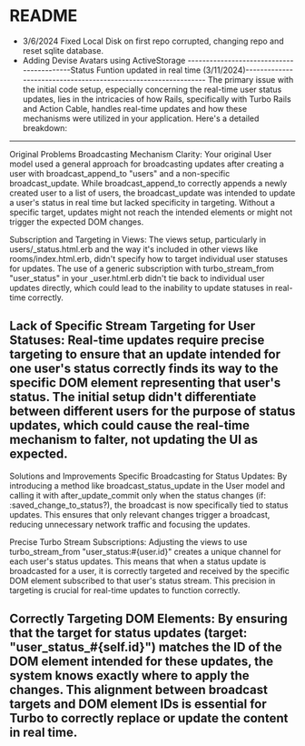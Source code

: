 # README
* 3/6/2024 Fixed Local Disk on first repo corrupted, changing repo and reset sqlite database.
* Adding Devise Avatars using ActiveStorage
------------------------------------------Status Funtion updated in real time (3/11/2024)---------------------------------------------------------------
The primary issue with the initial code setup, especially concerning the real-time user status updates, lies in the intricacies of how Rails, specifically with Turbo Rails and Action Cable, handles real-time updates and how these mechanisms were utilized in your application. Here's a detailed breakdown:
-------------------------------------------------------------------------------------------------------------------------------------------
Original Problems
Broadcasting Mechanism Clarity: Your original User model used a general approach for broadcasting updates after creating a user with broadcast_append_to "users" and a non-specific broadcast_update. While broadcast_append_to correctly appends a newly created user to a list of users, the broadcast_update was intended to update a user's status in real time but lacked specificity in targeting. Without a specific target, updates might not reach the intended elements or might not trigger the expected DOM changes.

Subscription and Targeting in Views: The views setup, particularly in users/_status.html.erb and the way it's included in other views like rooms/index.html.erb, didn't specify how to target individual user statuses for updates. The use of a generic subscription with turbo_stream_from "user_status" in your _user.html.erb didn't tie back to individual user updates directly, which could lead to the inability to update statuses in real-time correctly.

Lack of Specific Stream Targeting for User Statuses: Real-time updates require precise targeting to ensure that an update intended for one user's status correctly finds its way to the specific DOM element representing that user's status. The initial setup didn't differentiate between different users for the purpose of status updates, which could cause the real-time mechanism to falter, not updating the UI as expected.
-------------------------------------------------------------------------------------------------------------------------------------------
Solutions and Improvements
Specific Broadcasting for Status Updates: By introducing a method like broadcast_status_update in the User model and calling it with after_update_commit only when the status changes (if: :saved_change_to_status?), the broadcast is now specifically tied to status updates. This ensures that only relevant changes trigger a broadcast, reducing unnecessary network traffic and focusing the updates.

Precise Turbo Stream Subscriptions: Adjusting the views to use turbo_stream_from "user_status:#{user.id}" creates a unique channel for each user's status updates. This means that when a status update is broadcasted for a user, it is correctly targeted and received by the specific DOM element subscribed to that user's status stream. This precision in targeting is crucial for real-time updates to function correctly.

Correctly Targeting DOM Elements: By ensuring that the target for status updates (target: "user_status_#{self.id}") matches the ID of the DOM element intended for these updates, the system knows exactly where to apply the changes. This alignment between broadcast targets and DOM element IDs is essential for Turbo to correctly replace or update the content in real time.
--------------------------------------------------------------------------------------------------------------------------------------------------